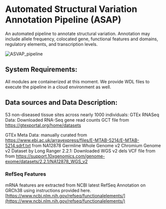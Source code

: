 # Automated Structural Variation Annotation Pipeline (ASAP)

An automated pipeline to annotate structural variation.  Annotation may include allele frequency, colocated gene, functional features and domains, regulatory elements, and transcription levels.

![ASVAP_pipeline](https://github.com/NCBI-Codeathons/ASAP/blob/master/Images/ASVAP.png)

## System Requirements:

All modules are containerized at this moment.
We provide WDL files to execute the pipeline in a cloud environment as well.

## Data sources and Data Description:
53 non-diseased tissue sites across nearly 1000 individuals:
 GTEx RNASeq Data: Downloaded RNA-Seq gene read counts GCT file from https://gtexportal.org/home/datasets
 
 GTEx Meta Data: manually curated from https://www.ebi.ac.uk/arrayexpress/files/E-MTAB-5214/E-MTAB-5214.sdrf.txt
from NA12878 Germline Whole Genome v2 Chromium Genome v2 Dataset by Long Ranger 2.2.1:
 Downloaded WGS v2 dels VCF file from from https://support.10xgenomics.com/genome-exome/datasets/2.2.1/NA12878_WGS_v2

### RefSeq Features
mRNA features are extracted from NCBI latest RefSeq Annotation on GRCh38 using instructions provided here.
[https://www.ncbi.nlm.nih.gov/refseq/functionalelements/](https://www.ncbi.nlm.nih.gov/refseq/functionalelements/)


